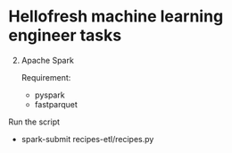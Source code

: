 # Hellofresh machine learning engineer tasks

2. Apache Spark

    Requirement:

    * pyspark
    * fastparquet


Run the script

* spark-submit recipes-etl/recipes.py